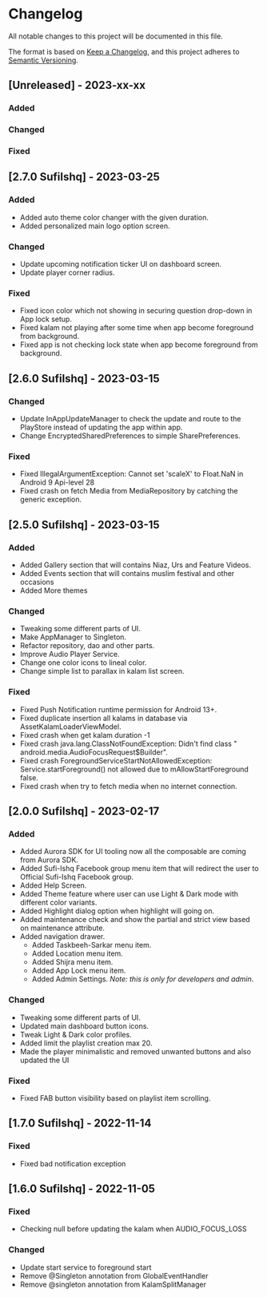# Changelog

All notable changes to this project will be documented in this file.

The format is based on [Keep a Changelog](https://keepachangelog.com/en/1.0.0/),
and this project adheres to [Semantic Versioning](https://semver.org/spec/v2.0.0.html).

## [Unreleased] - 2023-xx-xx

### Added



### Changed



### Fixed



## [2.7.0 SufiIshq] - 2023-03-25

### Added

- Added auto theme color changer with the given duration.
- Added personalized main logo option screen.

### Changed

- Update upcoming notification ticker UI on dashboard screen.
- Update player corner radius.

### Fixed

- Fixed icon color which not showing in securing question drop-down in App lock setup.
- Fixed kalam not playing after some time when app become foreground from background.
- Fixed app is not checking lock state when app become foreground from background.

## [2.6.0 SufiIshq] - 2023-03-15

### Changed

- Update InAppUpdateManager to check the update and route to the PlayStore instead of updating the
  app within app.
- Change EncryptedSharedPreferences to simple SharePreferences.

### Fixed

- Fixed IllegalArgumentException: Cannot set 'scaleX' to Float.NaN in Android 9 Api-level 28
- Fixed crash on fetch Media from MediaRepository by catching the generic exception.

## [2.5.0 SufiIshq] - 2023-03-15

### Added

- Added Gallery section that will contains Niaz, Urs and Feature Videos.
- Added Events section that will contains muslim festival and other occasions
- Added More themes

### Changed

- Tweaking some different parts of UI.
- Make AppManager to Singleton.
- Refactor repository, dao and other parts.
- Improve Audio Player Service.
- Change one color icons to lineal color.
- Change simple list to parallax in kalam list screen.

### Fixed

- Fixed Push Notification runtime permission for Android 13+.
- Fixed duplicate insertion all kalams in database via AssetKalamLoaderViewModel.
- Fixed crash when get kalam duration -1
- Fixed crash java.lang.ClassNotFoundException: Didn't find class "
  android.media.AudioFocusRequest$Builder".
- Fixed crash ForegroundServiceStartNotAllowedException: Service.startForeground() not allowed due
  to mAllowStartForeground false.
- Fixed crash when try to fetch media when no internet connection.

## [2.0.0 SufiIshq] - 2023-02-17

### Added

- Added Aurora SDK for UI tooling now all the composable are coming from Aurora SDK.
- Added Sufi-Ishq Facebook group menu item that will redirect the user to Official Sufi-Ishq
  Facebook group.
- Added Help Screen.
- Added Theme feature where user can use Light & Dark mode with different color variants.
- Added Highlight dialog option when highlight will going on.
- Added maintenance check and show the partial and strict view based on maintenance attribute.
- Added navigation drawer.
    - Added Taskbeeh-Sarkar menu item.
    - Added Location menu item.
    - Added Shijra menu item.
    - Added App Lock menu item.
    - Added Admin Settings. *Note: this is only for developers and admin*.

### Changed

- Tweaking some different parts of UI.
- Updated main dashboard button icons.
- Tweak Light & Dark color profiles.
- Added limit the playlist creation max 20.
- Made the player minimalistic and removed unwanted buttons and also updated the UI

### Fixed

- Fixed FAB button visibility based on playlist item scrolling.

## [1.7.0 SufiIshq] - 2022-11-14

### Fixed

- Fixed bad notification exception

## [1.6.0 SufiIshq] - 2022-11-05

### Fixed

- Checking null before updating the kalam when AUDIO_FOCUS_LOSS

### Changed

- Update start service to foreground start
- Remove @Singleton annotation from GlobalEventHandler
- Remove @singleton annotation from KalamSplitManager
